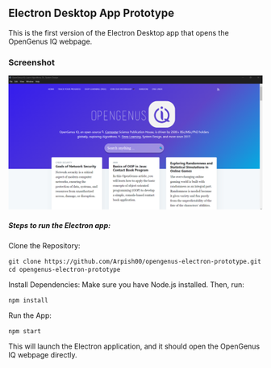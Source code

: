 ## Electron Desktop App Prototype

This is the first version of the Electron Desktop app that opens the OpenGenus IQ webpage.

### Screenshot
![Screenshot](screenshots/screenshot_1.png)

##### Steps to run the Electron app:

Clone the Repository:

```
git clone https://github.com/Arpish00/opengenus-electron-prototype.git
cd opengenus-electron-prototype
```
Install Dependencies: Make sure you have Node.js installed. Then, run:

```
npm install
```
Run the App:

```
npm start
```
This will launch the Electron application, and it should open the OpenGenus IQ webpage directly.
